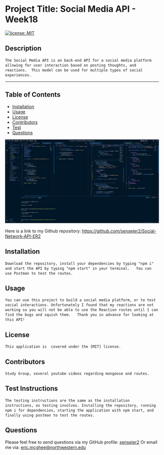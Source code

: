 # Project Title: Social Media API - Week18
[![license: MIT](https://img.shields.io/badge/License-MIT-yellow.svg)](https://opensource.org/licenses/MIT)
## Description
    The Social Media API is an back-end API for a social media platform allowing for user interaction based on posting thoughts, and reactions.  This model can be used for multiple types of social experiences.

- - - - -

## Table of Contents

* [Installation](#installation)
* [Usage](#usage)
* [License](#license)
* [Contributors](#contributors)
* [Test](#test)
* [Questions](#questions)

![Social Media API](assets/Social%20Media%20API%20code.JPG)

Here is a link to my Github repository:
https://github.com/senseier2/Social-Network-API-ER2



## Installation
    Download the repository, install your dependencies by typing "npm i" and start the API by typing "npm start" in your terminal.   You can use Postman to test the routes.

## Usage
    You can use this project to build a social media platform, or to test social interactions. Unfortunately I found that my reactions are not working so you will not be able to use the Reaction routes until I can find the bugs and squish them.   Thank you in advance for looking at this API!

## License
    This application is  covered under the [MIT] license.

## Contributors
    Study Group, several youtube videos regarding mongoose and routes.

## Test Instructions
    The testing instructions are the same as the installation instructions, as testing involves. Installing the repository, running npm i for dependencies, starting the application with npm start, and finally using postman to test the routes.

## Questions

Please feel free to send questions via my GitHub profile: [senseier2](https://github.com/senseier2)
Or email me via: eric.mcghee@northwestern.edu
    
